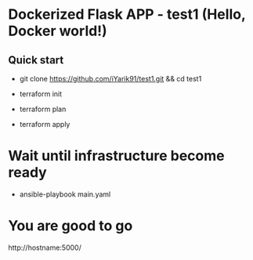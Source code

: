 # Dockerized Flask APP - test1 (Hello, Docker world!)

## Quick start

  - git clone https://github.com/iYarik91/test1.git && cd test1
  
  - terraform init
  - terraform plan
  - terraform apply
  
  # Wait until infrastructure become ready
  
  - ansible-playbook main.yaml
  
  # You are good to go
  
  http://hostname:5000/
  

